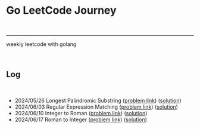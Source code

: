 # Go LeetCode Journey

<br>

---

weekly leetcode with golang

<br>

## Log

<br>

* 2024/05/26 Longest Palindromic Substring ([problem link](https://leetcode.com/problems/longest-palindromic-substring/description/)) ([solution](longest_palindromic_substring))
* 2024/06/03 Regular Expression Matching ([problem link](https://leetcode.com/problems/regular-expression-matching/description/)) ([solution](regular_expression_matching))
* 2024/06/10 Integer to Roman ([problem link](https://leetcode.com/problems/integer-to-roman/description/)) ([solution](integer_to_roman))
* 2024/06/17 Roman to Integer ([problem link](https://leetcode.com/problems/roman-to-integer/description/)) ([solution](roman_to_integer))

